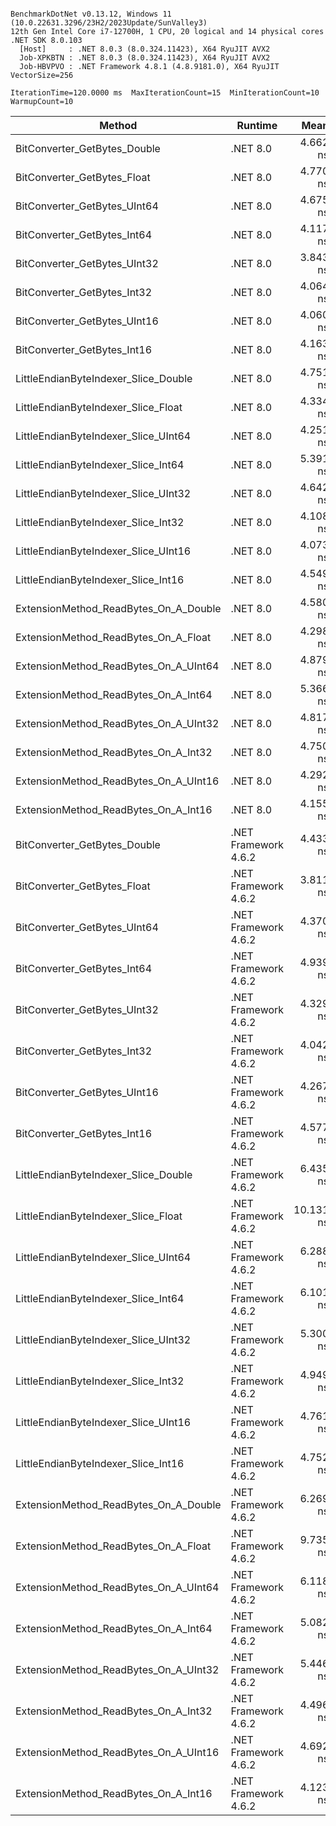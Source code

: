 ```

BenchmarkDotNet v0.13.12, Windows 11 (10.0.22631.3296/23H2/2023Update/SunValley3)
12th Gen Intel Core i7-12700H, 1 CPU, 20 logical and 14 physical cores
.NET SDK 8.0.103
  [Host]     : .NET 8.0.3 (8.0.324.11423), X64 RyuJIT AVX2
  Job-XPKBTN : .NET 8.0.3 (8.0.324.11423), X64 RyuJIT AVX2
  Job-HBVPVO : .NET Framework 4.8.1 (4.8.9181.0), X64 RyuJIT VectorSize=256

IterationTime=120.0000 ms  MaxIterationCount=15  MinIterationCount=10  
WarmupCount=10  

```

| Method                                | Runtime              |      Mean |     Error |    StdDev | Ratio | RatioSD |
|---------------------------------------|----------------------|----------:|----------:|----------:|------:|--------:|
| BitConverter_GetBytes_Double          | .NET 8.0             |  4.662 ns | 0.2736 ns | 0.2425 ns |  1.10 |    0.07 |
| BitConverter_GetBytes_Float           | .NET 8.0             |  4.770 ns | 0.6787 ns | 0.6349 ns |  1.14 |    0.18 |
| BitConverter_GetBytes_UInt64          | .NET 8.0             |  4.675 ns | 0.6453 ns | 0.6036 ns |  1.12 |    0.17 |
| BitConverter_GetBytes_Int64           | .NET 8.0             |  4.117 ns | 0.3969 ns | 0.3518 ns |  0.97 |    0.11 |
| BitConverter_GetBytes_UInt32          | .NET 8.0             |  3.843 ns | 0.2532 ns | 0.2369 ns |  0.91 |    0.09 |
| BitConverter_GetBytes_Int32           | .NET 8.0             |  4.064 ns | 0.3145 ns | 0.2942 ns |  0.97 |    0.09 |
| BitConverter_GetBytes_UInt16          | .NET 8.0             |  4.060 ns | 0.3220 ns | 0.3012 ns |  0.96 |    0.11 |
| BitConverter_GetBytes_Int16           | .NET 8.0             |  4.163 ns | 0.4875 ns | 0.4560 ns |  0.99 |    0.14 |
| LittleEndianByteIndexer_Slice_Double  | .NET 8.0             |  4.751 ns | 0.2650 ns | 0.2213 ns |  1.12 |    0.10 |
| LittleEndianByteIndexer_Slice_Float   | .NET 8.0             |  4.334 ns | 0.2069 ns | 0.1728 ns |  1.02 |    0.07 |
| LittleEndianByteIndexer_Slice_UInt64  | .NET 8.0             |  4.251 ns | 0.2853 ns | 0.2529 ns |  1.00 |    0.00 |
| LittleEndianByteIndexer_Slice_Int64   | .NET 8.0             |  5.391 ns | 0.9643 ns | 0.9020 ns |  1.23 |    0.14 |
| LittleEndianByteIndexer_Slice_UInt32  | .NET 8.0             |  4.642 ns | 0.3421 ns | 0.3200 ns |  1.10 |    0.11 |
| LittleEndianByteIndexer_Slice_Int32   | .NET 8.0             |  4.108 ns | 0.2093 ns | 0.1748 ns |  0.97 |    0.06 |
| LittleEndianByteIndexer_Slice_UInt16  | .NET 8.0             |  4.073 ns | 0.1682 ns | 0.1574 ns |  0.96 |    0.09 |
| LittleEndianByteIndexer_Slice_Int16   | .NET 8.0             |  4.549 ns | 0.5037 ns | 0.4711 ns |  1.09 |    0.15 |
| ExtensionMethod_ReadBytes_On_A_Double | .NET 8.0             |  4.580 ns | 0.1506 ns | 0.1335 ns |  1.08 |    0.08 |
| ExtensionMethod_ReadBytes_On_A_Float  | .NET 8.0             |  4.298 ns | 0.2380 ns | 0.2227 ns |  1.02 |    0.07 |
| ExtensionMethod_ReadBytes_On_A_UInt64 | .NET 8.0             |  4.879 ns | 0.3389 ns | 0.3170 ns |  1.16 |    0.08 |
| ExtensionMethod_ReadBytes_On_A_Int64  | .NET 8.0             |  5.366 ns | 0.4150 ns | 0.3882 ns |  1.25 |    0.09 |
| ExtensionMethod_ReadBytes_On_A_UInt32 | .NET 8.0             |  4.817 ns | 0.6350 ns | 0.5939 ns |  1.15 |    0.17 |
| ExtensionMethod_ReadBytes_On_A_Int32  | .NET 8.0             |  4.750 ns | 0.3383 ns | 0.2825 ns |  1.12 |    0.09 |
| ExtensionMethod_ReadBytes_On_A_UInt16 | .NET 8.0             |  4.292 ns | 0.4583 ns | 0.4063 ns |  1.01 |    0.10 |
| ExtensionMethod_ReadBytes_On_A_Int16  | .NET 8.0             |  4.155 ns | 0.2742 ns | 0.2565 ns |  0.99 |    0.09 |
| BitConverter_GetBytes_Double          | .NET Framework 4.6.2 |  4.433 ns | 0.1387 ns | 0.1297 ns |  1.04 |    0.06 |
| BitConverter_GetBytes_Float           | .NET Framework 4.6.2 |  3.811 ns | 0.0827 ns | 0.0547 ns |  0.92 |    0.03 |
| BitConverter_GetBytes_UInt64          | .NET Framework 4.6.2 |  4.370 ns | 0.1349 ns | 0.0976 ns |  1.05 |    0.05 |
| BitConverter_GetBytes_Int64           | .NET Framework 4.6.2 |  4.939 ns | 0.7500 ns | 0.7016 ns |  1.18 |    0.18 |
| BitConverter_GetBytes_UInt32          | .NET Framework 4.6.2 |  4.329 ns | 0.4145 ns | 0.3877 ns |  1.03 |    0.09 |
| BitConverter_GetBytes_Int32           | .NET Framework 4.6.2 |  4.042 ns | 0.2838 ns | 0.2655 ns |  0.96 |    0.07 |
| BitConverter_GetBytes_UInt16          | .NET Framework 4.6.2 |  4.267 ns | 0.3889 ns | 0.3638 ns |  1.00 |    0.12 |
| BitConverter_GetBytes_Int16           | .NET Framework 4.6.2 |  4.577 ns | 0.5324 ns | 0.4980 ns |  1.07 |    0.15 |
| LittleEndianByteIndexer_Slice_Double  | .NET Framework 4.6.2 |  6.435 ns | 0.4704 ns | 0.3928 ns |  1.52 |    0.11 |
| LittleEndianByteIndexer_Slice_Float   | .NET Framework 4.6.2 | 10.131 ns | 1.0885 ns | 1.0181 ns |  2.41 |    0.34 |
| LittleEndianByteIndexer_Slice_UInt64  | .NET Framework 4.6.2 |  6.288 ns | 0.8655 ns | 0.8096 ns |  1.47 |    0.15 |
| LittleEndianByteIndexer_Slice_Int64   | .NET Framework 4.6.2 |  6.101 ns | 0.3894 ns | 0.3643 ns |  1.44 |    0.15 |
| LittleEndianByteIndexer_Slice_UInt32  | .NET Framework 4.6.2 |  5.300 ns | 0.2534 ns | 0.2370 ns |  1.25 |    0.08 |
| LittleEndianByteIndexer_Slice_Int32   | .NET Framework 4.6.2 |  4.949 ns | 0.2198 ns | 0.2056 ns |  1.16 |    0.08 |
| LittleEndianByteIndexer_Slice_UInt16  | .NET Framework 4.6.2 |  4.761 ns | 0.1615 ns | 0.1510 ns |  1.12 |    0.07 |
| LittleEndianByteIndexer_Slice_Int16   | .NET Framework 4.6.2 |  4.752 ns | 0.1557 ns | 0.1300 ns |  1.12 |    0.08 |
| ExtensionMethod_ReadBytes_On_A_Double | .NET Framework 4.6.2 |  6.269 ns | 0.2310 ns | 0.2161 ns |  1.48 |    0.11 |
| ExtensionMethod_ReadBytes_On_A_Float  | .NET Framework 4.6.2 |  9.735 ns | 0.4274 ns | 0.3337 ns |  2.33 |    0.14 |
| ExtensionMethod_ReadBytes_On_A_UInt64 | .NET Framework 4.6.2 |  6.118 ns | 0.2406 ns | 0.2251 ns |  1.44 |    0.11 |
| ExtensionMethod_ReadBytes_On_A_Int64  | .NET Framework 4.6.2 |  5.082 ns | 0.1198 ns | 0.0713 ns |  1.23 |    0.05 |
| ExtensionMethod_ReadBytes_On_A_UInt32 | .NET Framework 4.6.2 |  5.446 ns | 0.6197 ns | 0.5797 ns |  1.30 |    0.18 |
| ExtensionMethod_ReadBytes_On_A_Int32  | .NET Framework 4.6.2 |  4.496 ns | 0.4713 ns | 0.4178 ns |  1.06 |    0.06 |
| ExtensionMethod_ReadBytes_On_A_UInt16 | .NET Framework 4.6.2 |  4.692 ns | 0.2109 ns | 0.1761 ns |  1.11 |    0.10 |
| ExtensionMethod_ReadBytes_On_A_Int16  | .NET Framework 4.6.2 |  4.123 ns | 0.4217 ns | 0.3945 ns |  0.98 |    0.12 |
